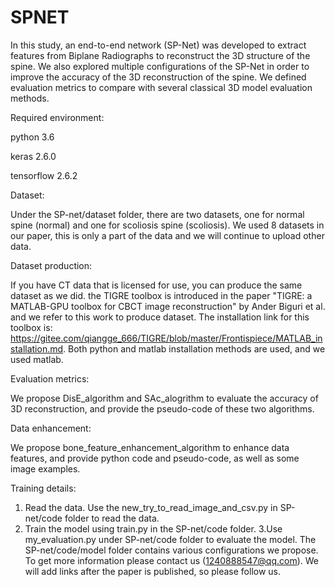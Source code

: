 # SPNET
In this study, an end-to-end network (SP-Net) was developed to extract features from Biplane Radiographs to reconstruct the 3D structure of the spine. We also explored multiple configurations of the SP-Net in order to improve the accuracy of the 3D reconstruction of the spine. We defined evaluation metrics to compare with several classical 3D model evaluation methods.


Required environment:

python 3.6

keras 2.6.0

tensorflow 2.6.2


Dataset: 

Under the SP-net/dataset folder, there are two datasets, one for normal spine (normal) and one for scoliosis spine (scoliosis). We used 8 datasets in our paper, this is only a part of the data and we will continue to upload other data.

Dataset production: 

If you have CT data that is licensed for use, you can produce the same dataset as we did. the TIGRE toolbox is introduced in the paper "TIGRE: a MATLAB-GPU toolbox for CBCT image reconstruction" by Ander Biguri et al. and we refer to this work to produce dataset. The installation link for this toolbox is: https://gitee.com/qiangge_666/TIGRE/blob/master/Frontispiece/MATLAB_installation.md. Both python and matlab installation methods are used, and we used matlab.


Evaluation metrics: 

We propose DisE_algorithm and SAc_alogrithm to evaluate the accuracy of 3D reconstruction, and provide the pseudo-code of these two algorithms.


Data enhancement: 

We propose bone_feature_enhancement_algorithm to enhance data features, and provide python code and pseudo-code, as well as some image examples.


Training details:

1. Read the data. Use the new_try_to_read_image_and_csv.py in SP-net/code folder to read the data.
2. Train the model using train.py in the SP-net/code folder.
3.Use my_evaluation.py under SP-net/code folder to evaluate the model.
The SP-net/code/model folder contains various configurations we propose. To get more information please contact us (1240888547@qq.com). We will add links after the paper is published, so please follow us.
